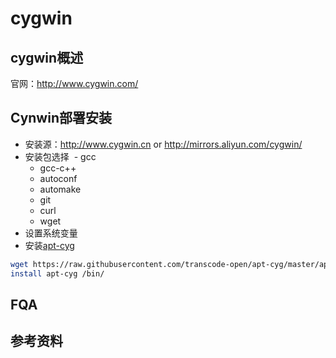 # cygwin
## cygwin概述
官网：http://www.cygwin.com/

## Cynwin部署安装
- 安装源：http://www.cygwin.cn or http://mirrors.aliyun.com/cygwin/
- 安装包选择
  - gcc
  - gcc-c++
  - autoconf
  - automake
  - git
  - curl
  - wget
- 设置系统变量
- 安装[apt-cyg](https://github.com/transcode-open/apt-cyg)
``` bash
wget https://raw.githubusercontent.com/transcode-open/apt-cyg/master/apt-cyg
install apt-cyg /bin/
```
## FQA

## 参考资料

